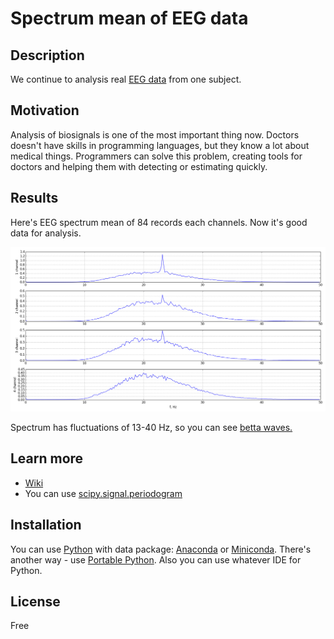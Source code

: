 # Spectrum mean of EEG data

## Description

We continue to analysis real [EEG data](https://github.com/rcv911/periodogram/tree/master/data%20files) from one subject.

## Motivation

Analysis of biosignals is one of the most important thing now. Doctors doesn't have skills in programming languages, 
but they know a lot about medical things. Programmers can solve this problem, creating tools for doctors and helping them with detecting or 
estimating quickly. 

## Results

Here's EEG spectrum mean of 84 records each channels. Now it's good data for analysis. 

![](images/spectrum_average_eeg.png)

Spectrum has fluctuations of 13-40 Hz, so you can see [betta waves.](https://en.wikipedia.org/wiki/Beta_wave)

## Learn more

- [Wiki](https://en.wikipedia.org/wiki/Electroencephalography)
- You can use [scipy.signal.periodogram](https://docs.scipy.org/doc/scipy-0.13.0/reference/generated/scipy.signal.periodogram.html#scipy-signal-periodogram)

## Installation

You can use [Python](https://www.python.org/) with data package: [Anaconda](https://www.anaconda.com/) or [Miniconda](https://conda.io/miniconda).
There's another way - use [Portable Python](http://portablepython.com/). Also you can use whatever IDE for Python.

## License

Free